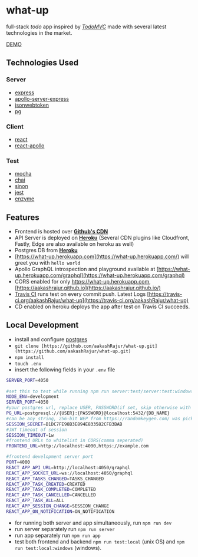   
# what-up  
  
full-stack *todo* app inspired by [*TodoMVC*](http://todomvc.com/examples/react/#/) made with several latest technologies in the market.

[DEMO](https://aakashrajur.github.io/what-up/)
  
## Technologies Used  
### **Server**  
* [express](https://github.com/expressjs/express)  
* [apollo-server-express](https://github.com/apollographql/apollo-server)  
* [jsonwebtoken](https://github.com/auth0/node-jsonwebtoken)  
* [pg](https://github.com/brianc/node-postgres)  
  
### **Client**  
* [react](https://github.com/facebook/react)  
* [react-apollo](https://github.com/apollographql/react-apollo)  
  
### **Test**  
* [mocha](https://github.com/mochajs/mocha)  
* [chai](https://github.com/chaijs/chai)  
* [sinon](https://github.com/sinonjs/sinon)  
* [jest](https://github.com/facebook/jest)  
* [enzyme](https://github.com/airbnb/enzyme)  
  
## Features  
* Frontend is hosted over [**Github's CDN**](https://pages.github.com/)  
* API Server is deployed on [**Heroku**](https://www.heroku.com/) (Several CDN plugins like Cloudfront, Fastly, Edge are also available on heroku as well)  
* Postgres DB from [**Heroku**](https://www.heroku.com/)  
* [https://what-up.herokuapp.com](https://what-up.herokuapp.com/) will greet you with `hello world`  
* Apollo GraphQL introspection and playground available at [https://what-up.herokuapp.com/graphql](https://what-up.herokuapp.com/graphql)  
* CORS enabled for only https://what-up.herokuapp.com, [https://aakashrajur.github.io](https://aakashrajur.github.io/)  
* [Travis CI](https://travis-ci.org/) runs test on every commit push. Latest Logs [https://travis-ci.org/aakashRajur/what-up](https://travis-ci.org/aakashRajur/what-up)  
* CD enabled on heroku deploys the app after test on Travis CI succeeds. 
  
## Local Development  
* install and configure [postgres](https://www.postgresql.org/download/)  
* `git clone [https://github.com/aakashRajur/what-up.git](https://github.com/aakashRajur/what-up.git)`  
* `npm install`  
* `touch .env`  
* insert the following fields in your `.env` file  
```bash  
SERVER_PORT=4050  
  
#set this to test while running npm run server:test/server:test:windows
NODE_ENV=development  
SERVER_PORT=4050
#your postgres url, replace USER, PASSWORD(if set, skip otherwise with colon) and DB_NAME
PG_URL=postgresql://{USER}:{PASSWORD}@localhost:5432/{DB_NAME}
#can be any string, 256-bit WEP from https://randomkeygen.com/ was picked in my case
SESSION_SECRET=B1DC7FE98B3E894E833582CFB3BAB
#JWT timeout of session
SESSION_TIMEOUT=1w
#frontend URLs to whitelist in CORS(comma seperated)
FRONTEND_URL=http://localhost:4000,https://example.com  

#frontend development server port
PORT=4000
REACT_APP_API_URL=http://localhost:4050/graphql
REACT_APP_SOCKET_URL=ws://localhost:4050/graphql
REACT_APP_TASKS_CHANGED=TASKS_CHANGED  
REACT_APP_TASK_CREATED=CREATED  
REACT_APP_TASK_COMPLETED=COMPLETED  
REACT_APP_TASK_CANCELLED=CANCELLED  
REACT_APP_TASK_ALL=ALL  
REACT_APP_SESSION_CHANGE=SESSION_CHANGE  
REACT_APP_ON_NOTIFICATION=ON_NOTIFICATION
```  
* for running both server and app simultaneously, run `npm run dev`  
* run server separately run `npm run server`  
* run app separately run `npm run app`  
* test both frontend and backend `npm run test:local` (unix OS) and `npm run test:local:windows` (windows).